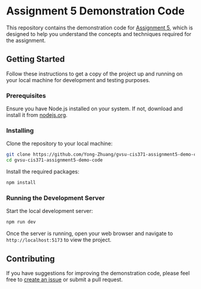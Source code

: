 # Assignment 5 Demonstration Code

This repository contains the demonstration code for [Assignment 5](https://yong-zhuang.github.io/gvsu-cis371/assignment5.html), which is designed to help you understand the concepts and techniques required for the assignment.

## Getting Started

Follow these instructions to get a copy of the project up and running on your local machine for development and testing purposes.

### Prerequisites

Ensure you have Node.js installed on your system. If not, download and install it from [nodejs.org](https://nodejs.org/).

### Installing

Clone the repository to your local machine:

```bash
git clone https://github.com/Yong-Zhuang/gvsu-cis371-assignment5-demo-code.git
cd gvsu-cis371-assignment5-demo-code
```

Install the required packages:

```bash
npm install
```

### Running the Development Server

Start the local development server:

```bash
npm run dev
```

Once the server is running, open your web browser and navigate to `http://localhost:5173` to view the project.

## Contributing

If you have suggestions for improving the demonstration code, please feel free to [create an issue](https://github.com/Yong-Zhuang/gvsu-cis371-assignment5-demo-code/issues) or submit a pull request.
